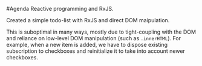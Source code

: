 #Agenda
Reactive programming and RxJS.

Created a simple todo-list with RxJS and direct DOM maipulation.

This is suboptimal in many ways, mostly due to tight-coupling with the DOM and
reliance on low-level DOM manipulation (such as `.innerHTML`). For example,
when a new item is added, we have to dispose existing subscription to
checkboxes and reinitialize it to take into account newer checkboxes.
